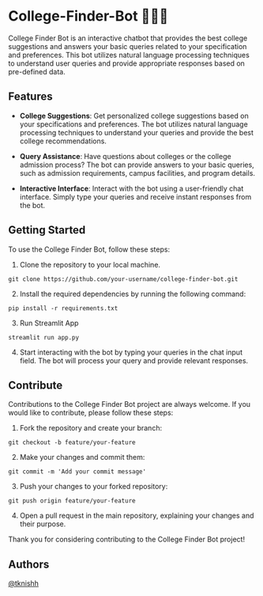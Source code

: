 # College-Finder-Bot 👩🏻‍⚕️

College Finder Bot is an interactive chatbot that provides the best college suggestions and answers your basic queries related to your specification and preferences. This bot utilizes natural language processing techniques to understand user queries and provide appropriate responses based on pre-defined data.

## Features

- **College Suggestions**: Get personalized college suggestions based on your specifications and preferences. The bot utilizes natural language processing techniques to understand your queries and provide the best college recommendations.

- **Query Assistance**: Have questions about colleges or the college admission process? The bot can provide answers to your basic queries, such as admission requirements, campus facilities, and program details.

- **Interactive Interface**: Interact with the bot using a user-friendly chat interface. Simply type your queries and receive instant responses from the bot.

## Getting Started

To use the College Finder Bot, follow these steps:

1. Clone the repository to your local machine.
```
git clone https://github.com/your-username/college-finder-bot.git
```

2. Install the required dependencies by running the following command:
```
pip install -r requirements.txt
```

3. Run Streamlit App
```
streamlit run app.py
```

4. Start interacting with the bot by typing your queries in the chat input field. The bot will process your query and provide relevant responses.

## Contribute

Contributions to the College Finder Bot project are always welcome. If you would like to contribute, please follow these steps:

1. Fork the repository and create your branch:
```
git checkout -b feature/your-feature
```

2. Make your changes and commit them:
```
git commit -m 'Add your commit message'
```

3. Push your changes to your forked repository:
```
git push origin feature/your-feature
```

4. Open a pull request in the main repository, explaining your changes and their purpose.

Thank you for considering contributing to the College Finder Bot project!

## Authors

[@tknishh](https://github.com/tknishh)